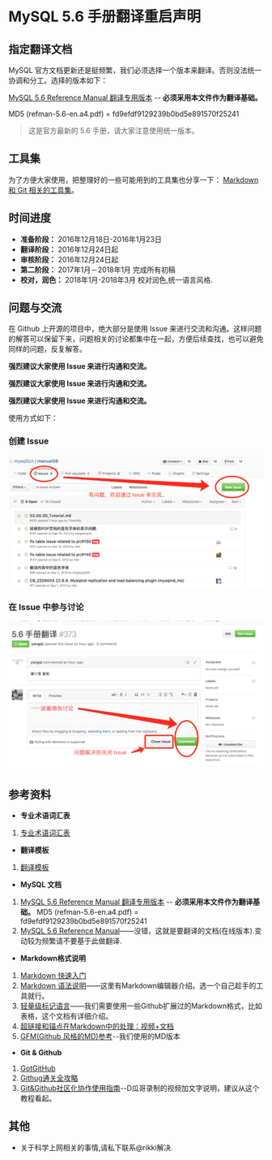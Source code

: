 # MySQL 5.6 手册翻译重启声明

## 指定翻译文档

MySQL 官方文档更新还是挺频繁，我们必须选择一个版本来翻译。否则没法统一协调和分工。选择的版本如下：

[MySQL 5.6 Reference Manual 翻译专用版本](https://pan.baidu.com/s/1kViCbaR) -- **必须采用本文件作为翻译基础。**

MD5 (refman-5.6-en.a4.pdf) = fd9efdf9129239b0bd5e891570f25241

> 这是官方最新的 5.6 手册，请大家注意使用统一版本。

## 工具集

为了方便大家使用，把整理好的一些可能用到的工具集也分享一下： [Markdown 和 Git 相关的工具集](https://pan.baidu.com/s/1eRFFW9k)。

## 时间进度

* **准备阶段：** 2016年12月18日-2016年1月23日
* **翻译阶段：** 2016年12月24日起
* **审核阶段：** 2016年12月24日起
* **第二阶段：** 2017年1月－2018年1月 完成所有初稿
* **校对，润色：** 2018年1月-2018年3月 校对润色,统一语言风格.

## 问题与交流

在 Github 上开源的项目中，绝大部分是使用 Issue 来进行交流和沟通。这样问题的解答可以保留下来，问题相关的讨论都集中在一起，方便后续查找，也可以避免同样的问题，反复解答。

**强烈建议大家使用 Issue 来进行沟通和交流。**

**强烈建议大家使用 Issue 来进行沟通和交流。**

**强烈建议大家使用 Issue 来进行沟通和交流。**

使用方式如下：

### 创建 Issue

![创建 Issue](./tools/create_issue.jpeg)

### 在 Issue 中参与讨论

![在 Issue 中参与讨论](./tools/comment_issue.jpeg)



## 参考资料
* **专业术语词汇表**
 1. [专业术语词汇表](./docs/glossary.md)

* **翻译模板**
 1. [翻译模板](./Template.md)

* **MySQL 文档**
 1. [MySQL 5.6 Reference Manual 翻译专用版本](https://pan.baidu.com/s/1kViCbaR) -- **必须采用本文件作为翻译基础。**
 MD5 (refman-5.6-en.a4.pdf) = fd9efdf9129239b0bd5e891570f25241
 2. [MySQL 5.6 Reference Manual](http://dev.mysql.com/doc/refman/5.6/en/index.html)——没错，这就是要翻译的文档(在线版本).变动较为频繁请不要基于此做翻译.


* **Markdown格式说明**
 1. [Markdown 快速入门](http://wowubuntu.com/markdown/basic.html)
 2. [Markdown 语法说明](http://wowubuntu.com/markdown/index.html)——这里有Markdown编辑器介绍。选一个自己趁手的工具就行。
 3. [轻量级标记语言](http://www.worldhello.net/gotgithub/appendix/markups.html)——我们需要使用一些Github扩展过的Markdown格式，比如表格，这个文档有详细介绍。
 4. [超链接和锚点在Markdown中的处理：视频+文档](http://www.diguage.com/archives/64.html)
 1. [GFM(Github 风格的MD)参考](https://help.github.com/articles/github-flavored-markdown#references)--我们使用的MD版本

* **Git & Github**
 1. [GotGitHub](http://www.worldhello.net/gotgithub/)
 2. [Githug通关全攻略](http://fancyoung.com/blog/githug-cheat-sheet/)
 3. [Git&Github社区化协作使用指南](http://www.diguage.com/archives/42.html)--D瓜哥录制的视频加文字说明，建议从这个教程看起。

## 其他
* 关于科学上网相关的事情,请私下联系@rikki解决.
